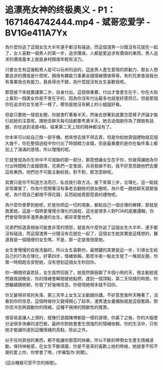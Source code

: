 # 追漂亮女神的终极奥义 - P1：1671464742444.mp4 - 斌哥恋爱学 - BV1Ge411A7Yx

為什麼你追了這個女生大半年連手都沒有碰過，而這個渣男一分錢沒有花就在一起了，女人喜歡一個男人的第一步，追求價值，人都是愛追求有價值的東西，男人追求的價值基本上就是身材顏值年輕有活力。

只要女生有這幾點男人是可以玩命的追的，這是男人產生愛情的原動力，那女人想要追求的價值是什麼呢，顏值有趣能力事業金錢情緒價值等等，有的兄弟會說我也有事業我也有能力，我長得也不錯，為什麼就沒有女生喜歡我呢。

那麼接下來就要講第二步，自身付出，這個很重要，付出才會產生在乎，你在大街上看到一個美女你是不會在乎的，因為你沒有付出最多也就是好感而已，但是那個你在追求的女生就不一樣了，哪怕是她沒有網上的小姐姐好看。

但是只要她一發朋友圈，你就會盯著看半天，然後去想著到底要怎麼樣子評論才能引起她的注意呢，跟她去聊天每句話都要考慮半天，她去追個劇你為了跟她有話題，你也追到凌晨4點，結果第二天上班的精神都沒有了。

你本來可以給自己換一部手機，想來想去捨不得去買，但是你給她買個禮物就花個大幾千，你在整個過程中你付出了時間精力金錢，但是最重要的是你在每件事上都加上了滿滿的感情，所以慢慢的呢。

它就會成為你生命中不可或缺的那一部分，那麼想讓女生在乎你，你就得讓她為你付出時間精力金錢感情，兄弟們一定會說，兵哥我做不到，我不好意思跟他們去要這些東西，他們也不可能主動給我，對不對，那怎麼辦呢。

其實只是你不知道方法而已，私信我引取方法，接下來第三步，合理化，這一點就非常厲害了，你為什麼閒著沒有事老去翻她的朋友圈呢，為什麼一跟她聊天就緊張呢，為什麼自己都捨不得花錢，反而給她買那麼貴的禮物呢。

為什麼你會夢到她呢，於是你把這一切的現象，都給自己一個合理的解釋，那就是我愛她，這是一個將愛慢慢合理化的過程，這也是很多人對POA的底層邏輯，你們會發現很多渣男身邊的女生，都非常愛他們。

兄弟們知道真相後可能會非常的憤怒，就是為什麼你追了這個女生大半年，連手都沒有碰過，而這個渣男一分錢沒有花就在一起了，這個女生她其實是這樣想的，難道我是一個隨便的女生嗎，不是，那一定是我很愛她。

女生會慢慢的自我洗腦的，所以女生喜歡你，最關鍵的其實是這一步，引導女生給自己的行為合理化，好第四步，情緒依賴，那麼半夜一點女生發了一條朋友圈，你第一時間跑去安慰她，沒有想到這個女生秒回你。

你一瞬間欣喜若狂，女生竟然回我了，她竟然跟我聊了半個小時的天，很主動她竟然跟我說晚安，你的情緒會瞬間被她點燃，達到一個頂點，第二天同樣的時間，你想繼續跟她聊，你發了好幾條信息，你發現她根本就不回你。

你又變得非常的失落，第三天早上女生又主動跟你講，不好意思我昨天睡著了，沒看到你的信息，這個時候你又變得開心了起來，渣男渣女養備胎就是這個套路，對你忽冷忽熱調動你的情緒，這種不規律的間歇性的獎賞。

很容易是讓人上頭的，就像打遊戲賭博都是一樣的道理，你贏了之後，你的大腦會分泌很多快樂的波巴胺，最終你對她會產生很強烈的情緒依賴，你的生活中，只有她才能讓你達到這種情緒的高點，除此之外。

似乎任何其他的東西，都不能讓你那麼的快樂，所以不斷的帶領女生產生情緒波動，保持神秘感，在女生不斷琢磨，你是不是真的喜歡上她的時候，她就會不知不覺的愛上你，你學會了嗎，(字幕製作:貝爾)。

(這台機器可受不住的損壞)。